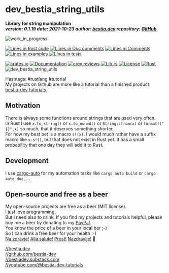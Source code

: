 [//]: # (auto_md_to_doc_comments segment start A)

# dev_bestia_string_utils

[//]: # (auto_cargo_toml_to_md start)

**Library for string manipulation**  
***version: 0.1.19 date: 2021-10-23 author: [bestia.dev](https://bestia.dev) repository: [GitHub](https://github.com/bestia-dev/dev_bestia_string_utils)***  

[//]: # (auto_cargo_toml_to_md end)

 ![work_in_progress](https://img.shields.io/badge/work_in_progress-yellow)

[//]: # (auto_lines_of_code start)
[![Lines in Rust code](https://img.shields.io/badge/Lines_in_Rust-102-green.svg)](https://github.com/bestia-dev/dev_bestia_string_utils/)
[![Lines in Doc comments](https://img.shields.io/badge/Lines_in_Doc_comments-61-blue.svg)](https://github.com/bestia-dev/dev_bestia_string_utils/)
[![Lines in Comments](https://img.shields.io/badge/Lines_in_comments-22-purple.svg)](https://github.com/bestia-dev/dev_bestia_string_utils/)
[![Lines in examples](https://img.shields.io/badge/Lines_in_examples-0-yellow.svg)](https://github.com/bestia-dev/dev_bestia_string_utils/)
[![Lines in tests](https://img.shields.io/badge/Lines_in_tests-0-orange.svg)](https://github.com/bestia-dev/dev_bestia_string_utils/)

[//]: # (auto_lines_of_code end)

[//]: # (auto_badges start)

 [![crates.io](https://img.shields.io/crates/v/dev_bestia_string_utils.svg)](https://crates.io/crates/dev_bestia_string_utils)
 [![Documentation](https://docs.rs/dev_bestia_string_utils/badge.svg)](https://docs.rs/dev_bestia_string_utils/)
 [![crev reviews](https://web.crev.dev/rust-reviews/badge/crev_count/dev_bestia_string_utils.svg)](https://web.crev.dev/rust-reviews/crate/dev_bestia_string_utils/)
 [![Lib.rs](https://img.shields.io/badge/Lib.rs-rust-orange.svg)](https://lib.rs/crates/dev_bestia_string_utils/)
 [![License](https://img.shields.io/badge/license-MIT-blue.svg)](https://github.com/bestia-dev/dev_bestia_string_utils/blob/master/LICENSE)
 [![Rust](https://github.com/bestia-dev/dev_bestia_string_utils/workflows/RustAction/badge.svg)](https://github.com/bestia-dev/dev_bestia_string_utils/actions)
 ![dev_bestia_string_utils](https://bestia.dev/webpage_hit_counter/get_svg_image/307799587.svg)

[//]: # (auto_badges end)

Hashtags: #rustlang #tutorial  
My projects on Github are more like a tutorial than a finished product: [bestia-dev tutorials](https://github.com/bestia-dev/tutorials_rust_wasm).

## Motivation

There is always some functions around strings that are used very often.  
In Rust I use `x.to_string()` or `x.to_owned()` or `String::from(x)` or `format!("{}",x)` so much, that it deserves something shorter.  
For now my best bet is a macro `s!(x)`. I would much rather have a suffix macro like `x.s!()`, but that does not exist in Rust yet. It has a small probability that one day they will add it to Rust.  

## Development

I use [cargo-auto](https://crates.io/crates/cargo-auto) for my automation tasks like `cargo auto build` or `cargo auto doc`, ...

## Open-source and free as a beer

My open-source projects are free as a beer (MIT license).  
I just love programming.  
But I need also to drink. If you find my projects and tutorials helpful, please buy me a beer by donating to my [PayPal](https://paypal.me/LucianoBestia).  
You know the price of a beer in your local bar ;-)  
So I can drink a free beer for your health :-)  
[Na zdravje!](https://translate.google.com/?hl=en&sl=sl&tl=en&text=Na%20zdravje&op=translate) [Alla salute!](https://dictionary.cambridge.org/dictionary/italian-english/alla-salute) [Prost!](https://dictionary.cambridge.org/dictionary/german-english/prost) [Nazdravlje!](https://matadornetwork.com/nights/how-to-say-cheers-in-50-languages/) 🍻

[//bestia.dev](https://bestia.dev)  
[//github.com/bestia-dev](https://github.com/bestia-dev)  
[//bestiadev.substack.com](https://bestiadev.substack.com)  
[//youtube.com/@bestia-dev-tutorials](https://youtube.com/@bestia-dev-tutorials)  

[//]: # (auto_md_to_doc_comments segment end A)
